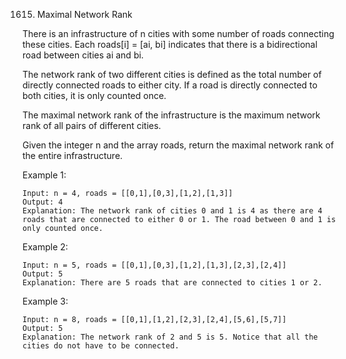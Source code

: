 1615. Maximal Network Rank

There is an infrastructure of n cities with some number of roads connecting these cities. Each roads[i] = [ai, bi] indicates that there is a bidirectional road between cities ai and bi.

The network rank of two different cities is defined as the total number of directly connected roads to either city. If a road is directly connected to both cities, it is only counted once.

The maximal network rank of the infrastructure is the maximum network rank of all pairs of different cities.

Given the integer n and the array roads, return the maximal network rank of the entire infrastructure.



Example 1:

    Input: n = 4, roads = [[0,1],[0,3],[1,2],[1,3]]
    Output: 4
    Explanation: The network rank of cities 0 and 1 is 4 as there are 4 roads that are connected to either 0 or 1. The road between 0 and 1 is only counted once.

Example 2:

    Input: n = 5, roads = [[0,1],[0,3],[1,2],[1,3],[2,3],[2,4]]
    Output: 5
    Explanation: There are 5 roads that are connected to cities 1 or 2.

Example 3:

    Input: n = 8, roads = [[0,1],[1,2],[2,3],[2,4],[5,6],[5,7]]
    Output: 5
    Explanation: The network rank of 2 and 5 is 5. Notice that all the cities do not have to be connected.
